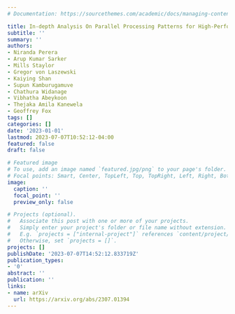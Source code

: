 ```yaml
---
# Documentation: https://sourcethemes.com/academic/docs/managing-content/

title: In-depth Analysis On Parallel Processing Patterns for High-Performance Dataframes
subtitle: ''
summary: ''
authors:
- Niranda Perera
- Arup Kumar Sarker
- Mills Staylor
- Gregor von Laszewski
- Kaiying Shan
- Supun Kamburugamuve
- Chathura Widanage
- Vibhatha Abeykoon
- Thejaka Amila Kanewela
- Geoffrey Fox
tags: []
categories: []
date: '2023-01-01'
lastmod: 2023-07-07T10:52:12-04:00
featured: false
draft: false

# Featured image
# To use, add an image named `featured.jpg/png` to your page's folder.
# Focal points: Smart, Center, TopLeft, Top, TopRight, Left, Right, BottomLeft, Bottom, BottomRight.
image:
  caption: ''
  focal_point: ''
  preview_only: false

# Projects (optional).
#   Associate this post with one or more of your projects.
#   Simply enter your project's folder or file name without extension.
#   E.g. `projects = ["internal-project"]` references `content/project/deep-learning/index.md`.
#   Otherwise, set `projects = []`.
projects: []
publishDate: '2023-07-07T14:52:12.833719Z'
publication_types:
- '0'
abstract: ''
publication: ''
links:
- name: arXiv
  url: https://arxiv.org/abs/2307.01394
---
```

